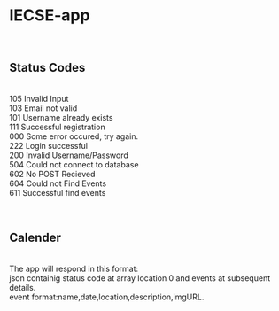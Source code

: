 # IECSE-app
<br><h2>Status Codes</h2>
<br>105			Invalid Input
<br>103			Email not valid
<br>101			Username already exists
<br>111			Successful registration
<br>000			Some error occured, try again.
<br>222			Login successful
<br>200			Invalid Username/Password
<br>504     	Could not connect to database
<br>602			No POST Recieved
<br>604			Could not Find Events
<br>611			Successful find events

<br><h2>Calender</h2>
<br> The app will respond in this format:
<br>json containig status code at array location 0 and events at subsequent details.
<br>event format:name,date,location,description,imgURL.